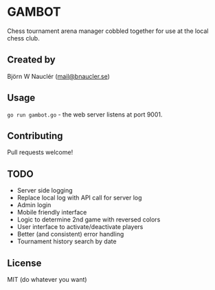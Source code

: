 
# GAMBOT
Chess tournament arena manager cobbled together for use at the local chess club.

## Created by
Björn W Nauclér (mail@bnaucler.se)

## Usage
`go run gambot.go` - the web server listens at port 9001.

## Contributing
Pull requests welcome!

## TODO
* Server side logging
* Replace local log with API call for server log
* Admin login
* Mobile friendly interface
* Logic to determine 2nd game with reversed colors
* User interface to activate/deactivate players
* Better (and consistent) error handling
* Tournament history search by date

## License
MIT (do whatever you want)
